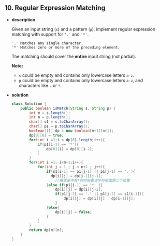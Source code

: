 ## 10. Regular Expression Matching

* **description**

  Given an input string (`s`) and a pattern (`p`), implement regular expression matching with support for `'.'` and `'*'`.

  ```
  '.' Matches any single character.
  '*' Matches zero or more of the preceding element.
  ```

  The matching should cover the **entire** input string (not partial).

  **Note:**

  - `s` could be empty and contains only lowercase letters `a-z`.
  - `p` could be empty and contains only lowercase letters `a-z`, and characters like `.` or `*`.

* **solution**

  ```java
  class Solution {
      public boolean isMatch(String s, String p) {
          int m = s.length();
          int n = p.length();
          char[] s1 = s.toCharArray();
          char[] p1 = p.toCharArray();
          boolean[][] dp = new boolean[m+1][n+1];
          dp[0][0] = true;
          for(int i =1;i < dp[0].length;i++){
              if(p1[i-1] == '*'){
                  dp[0][i] = dp[0][i-2];
              }
          }
          for(int i =1; i<m+1;i++){
              for(int j = 1 ; j < n+1 ; j++){
                  if(s1[i-1] == p1[j-1] || p1[j-1] == '.'){
                    dp[i][j] = dp[i-1][j-1];
                      //模式串中有*的时候看该字符前面第二个位置
                  }else if(p1[j-1] == '*' ){
                      dp[i][j] = dp[i][j-2];
                      if(p1[j-2] == '.' || p1[j-2] == s1[i-1]){
                          dp[i][j] = dp[i][j] | dp[i-1][j];
                      }
                  }else{
                      dp[i][j] = false;
                  }
              }
          }
          return dp[m][n];
      }
  }
  ```

  